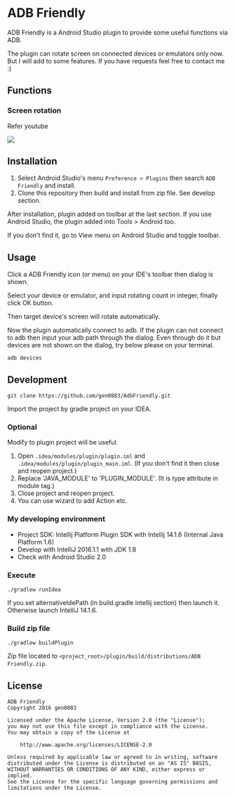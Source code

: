 ADB Friendly
===

ADB Friendly is a Android Studio plugin to provide some useful functions via ADB.

The plugin can rotate screen on connected devices or emulators only now.
But I will add to some features.
If you have requests feel free to contact me :)

## Functions

### Screen rotation

Refer youtube

[![](http://img.youtube.com/vi/GfFcLmkfbTc/0.jpg)](https://www.youtube.com/watch?v=GfFcLmkfbTc)

## Installation

1. Select Android Studio's menu `Preference > Plugins` then search `ADB Friendly` and install.
1. Clone this repository then build and install from zip file. See develop section.

After installation, plugin added on toolbar at the last section.
If you use Android Studio, the plugin added into Tools > Android too.

If you don't find it, go to View menu on Android Studio and toggle toolbar.

## Usage

Click a ADB Friendly icon (or menu) on your IDE's toolbar then dialog is shown.

Select your device or emulator, and input rotating count in integer, finally click OK button.

Then target device's screen will rotate automatically.

Now the plugin automatically connect to adb.
If the plugin can not connect to adb then input your adb path through the dialog.
Even through do it but devices are not shown on the dialog, try below please on your terminal.

```
adb devices
```

## Development

`git clone https://github.com/gen0083/AdbFriendly.git`

Import the project by gradle project on your IDEA.

### Optional

Modify to plugin project will be useful.

1. Open `.idea/modules/plugin/plugin.iml` and `.idea/modules/plugin/plugin_main.iml`. (If you don't find it then close and reopen project.)
1. Replace 'JAVA_MODULE' to 'PLUGIN_MODULE'. (It is type attribute in module tag.)
1. Close project and reopen project.
1. You can use wizard to add Action etc.

### My developing environment

+ Project SDK: Intellij Platform Plugin SDK with Intellij 14.1.6 (Internal Java Platform 1.6)
+ Develop with IntelliJ 2016.1.1 with JDK 1.8
+ Check with Android Studio 2.0

### Execute

`./gradlew runIdea`

If you set alternativeIdePath (in build.gradle intellij section) then launch it.
Otherwise launch IntelliJ 14.1.6.

### Build zip file

`./gradlew buildPlugin`

Zip file located to `<project_root>/plugin/build/distributions/ADB Friendly.zip`.

## License

```
ADB Friendly
Copyright 2016 gen0083

Licensed under the Apache License, Version 2.0 (the "License");
you may not use this file except in compliance with the License.
You may obtain a copy of the License at

    http://www.apache.org/licenses/LICENSE-2.0

Unless required by applicable law or agreed to in writing, software
distributed under the License is distributed on an "AS IS" BASIS,
WITHOUT WARRANTIES OR CONDITIONS OF ANY KIND, either express or implied.
See the License for the specific language governing permissions and
limitations under the License.
```